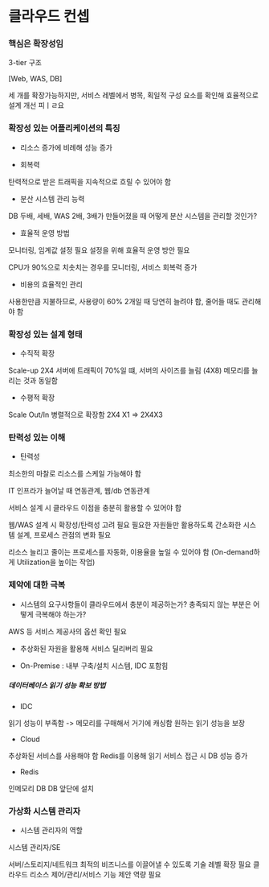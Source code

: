# 클라우드 컨셉

### 핵심은 확장성임

3-tier 구조

[Web, WAS, DB]

세 개를 확장가능하지만,
서비스 레벨에서 병목, 획일적 구성 요소를 확인해 효율적으로 설계 개선 피ㅣㄹ요


### 확장성 있는 어플리케이션의 특징

* 리소스 증가에 비례해 성능 증가

* 회복력

탄력적으로 받은 트래픽을 지속적으로 흐릴 수 있어야 함

* 분산 시스템 관리 능력

DB 두배, 세배, WAS 2배, 3배가 만들어졌을 때 어떻게 분산 시스템을 관리할 것인가?

* 효율적 운영 방법

모니터링, 임계값 설정 필요
설정을 위해 효율적 운영 방안 필요

CPU가 90%으로 치솟치는 경우를 모니터링, 서비스 회복력 증가

* 비용의 효율적인 관리

사용한만큼 지불하므로, 사용량이 60% 2개일 때 당연히 늘려야 함, 줄어들 때도 관리해야 함

### 확장성 있는 설계 형태

* 수직적 확장

Scale-up
2X4 서버에 트래픽이 70%일 떄, 서버의 사이즈를 늘림 (4X8)
메모리를 늘리는 것과 동일함

* 수평적 확장

Scale Out/In
병렬적으로 확장함
2X4 X1 => 2X4X3

### 탄력성 있는 이해

* 탄력성

최소한의 마찰로 리소스를 스케일 가능해야 함

IT 인프라가 늘어날 때 연동관계, 웹/db 연동관계

서비스 설계 시 클라우드 이점을 충분히 활용할 수 있어야 함

웹/WAS 설계 시 확장성/탄력성 고려 필요
필요한 자원들만 활용하도록 간소화한 시스템 설계, 프로세스 관점의 변화 필요

리소스 늘리고 줄이는 프로세스를 자동화, 이용율을 높일 수 있어야 함
(On-demand하게 Utilization을 높이는 작업)

### 제약에 대한 극복

* 시스템의 요구사항들이 클라우드에서 충분이 제공하는가?
충족되지 않는 부분은 어떻게 극복해야 하는가?

AWS 등 서비스 제공사의 옵션 확인 필요

* 추상화된 자원을 활용해 서비스 딜리버리 필요

* On-Premise : 내부 구축/설치 시스템, IDC 포함힘

##### 데이터베이스 읽기 성능 확보 방법

* IDC

읽기 성능이 부족함 -> 메모리를 구매해서 거기에 캐싱함
원하는 읽기 성능을 보장

* Cloud

추상화된 서비스를 사용해야 함
Redis를 이용해 읽기 서비스 접근 시 DB 성능 증가


* Redis

인메모리 DB
DB 앞단에 설치

### 가상화 시스템 관리자

* 시스템 관리자의 역할

시스템 관리자/SE

서버/스토리지/네트워크
최적의 비즈니스를 이끌어낼 수 있도록 기술 레벨 확장 필요
클라우드 리소스 제어/관리/서비스 기능 제안 역량 필요